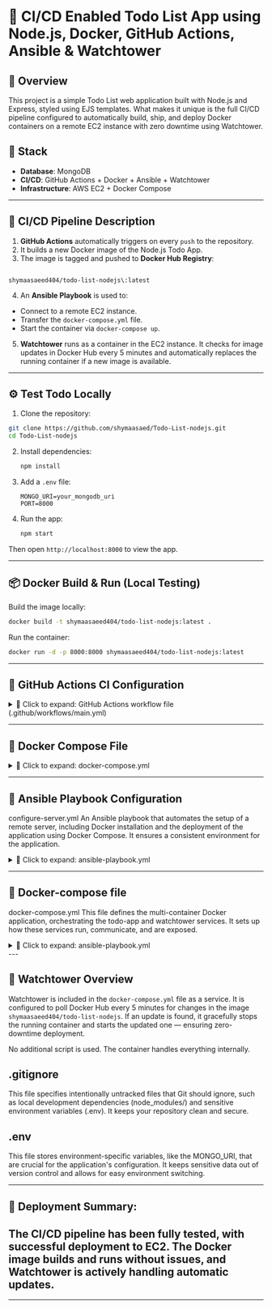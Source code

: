 # 🚀 CI/CD Enabled Todo List App using Node.js, Docker, GitHub Actions, Ansible & Watchtower

## 📌 Overview

This project is a simple Todo List web application built with Node.js and Express, styled using EJS templates. What makes it unique is the full CI/CD pipeline configured to automatically build, ship, and deploy Docker containers on a remote EC2 instance with zero downtime using Watchtower.

## 🧱 Stack

- **Database**: MongoDB
- **CI/CD**: GitHub Actions + Docker + Ansible + Watchtower
- **Infrastructure**: AWS EC2 + Docker Compose

---

## 🔄 CI/CD Pipeline Description

1. **GitHub Actions** automatically triggers on every `push` to the repository.
2. It builds a new Docker image of the Node.js Todo App.
3. The image is tagged and pushed to **Docker Hub Registry**:
```

shymaasaeed404/todo-list-nodejs\:latest

````
4. An **Ansible Playbook** is used to:
- Connect to a remote EC2 instance.
- Transfer the `docker-compose.yml` file.
- Start the container via `docker-compose up`.
5. **Watchtower** runs as a container in the EC2 instance. It checks for image updates in Docker Hub every 5 minutes and automatically replaces the running container if a new image is available.

---

## ⚙️ Test Todo Locally

1. Clone the repository:
```bash
git clone https://github.com/shymaasaed/Todo-List-nodejs.git
cd Todo-List-nodejs
````

2. Install dependencies:

   ```bash
   npm install
   ```

3. Add a `.env` file:

   ```env
   MONGO_URI=your_mongodb_uri
   PORT=8000
   ```

4. Run the app:

   ```bash
   npm start
   ```

Then open `http://localhost:8000` to view the app.

---

## 📦 Docker Build & Run (Local Testing)

Build the image locally:

```bash
docker build -t shymaasaeed404/todo-list-nodejs:latest .
```

Run the container:

```bash
docker run -d -p 8000:8000 shymaasaeed404/todo-list-nodejs:latest
```

---

## 🤖 GitHub Actions CI Configuration

<details>
<summary>🔽 Click to expand: GitHub Actions workflow file (.github/workflows/main.yml)</summary>

```yaml
name: CI Docker Build and Push

on:
  push:
    branches:
      - main

env:
  REGISTRY: docker.io
  IMAGE_NAME: shymaasaeed404/todo-list-nodejs

jobs:
  build-and-push:
    runs-on: ubuntu-latest

    steps:
      - name: Checkout repository
        uses: actions/checkout@v3

      - name: Set up Docker Buildx
        uses: docker/setup-buildx-action@v3

      - name: Log in to Docker Hub
        uses: docker/login-action@v3
        with:
          username: ${{ secrets.DOCKER_USERNAME }}
          password: ${{ secrets.DOCKER_PASSWORD }}

      - name: Extract metadata for Docker
        id: meta
        uses: docker/metadata-action@v3
        with:
          images: ${{ env.REGISTRY }}/${{ env.IMAGE_NAME }}
          tags: |
            latest
      - name: Build and push Docker image
        uses: docker/build-push-action@v5
        with:
          context: .
          push: true
          tags: ${{ steps.meta.outputs.tags }}
          labels: ${{ steps.meta.outputs.labels }}
```

</details>

---

## 🐳 Docker Compose File

<details>
<summary>🔽 Click to expand: docker-compose.yml</summary>

```yaml
FROM node:18-alpine
RUN apk add --no-cache curl
WORKDIR /app
COPY package*.json ./
RUN npm install
COPY . .
EXPOSE 8000
ARG MONGO_URI
ENV MONGO_URI=$MONGO_URI
CMD ["npm", "start"]
```

</details>

---

## 📡 Ansible Playbook Configuration
configure-server.yml
An Ansible playbook that automates the setup of a remote server, including Docker installation and the deployment of the application using Docker Compose. It ensures a consistent environment for the application.

<details>
<summary>🔽 Click to expand: ansible-playbook.yml</summary>

```yaml
---


  hosts: {machine ip}
  become: true
  vars:
    app_dir: /home/ec2-user/app
  tasks:
    - name: Update all packages (for Amazon Linux/CentOS)
      yum:
    name: '*'
        state: latest
      when: ansible_distribution in ["Amazon", "CentOS"]
    - name: Install Docker
      package:
    name: docker
        state: present
    - name: Start and enable Docker service
      service:
    name: docker
        state: started
        enabled: true
    - name: Add user to the docker group
      user:
    name: "{{ ansible_user }}"
        groups: docker
        append: true
    - name: Docker Login to Docker Hub
      community.docker.docker_login:
        username: "XXXXXXXXX"
        password: "XXXXXXXXX"
      no_log: true
    - name: Install Docker Compose V2 as Docker CLI plugin
      ansible.builtin.get_url:
        url: "https://github.com/docker/compose/releases/download/{{ docker_compose_version }}/docker-compose-linux-x86_64"
        dest: /usr/local/lib/docker/cli-plugins/docker-compose
        mode: '0755'
        force: true
      vars:
    docker_compose_version: "v2.27.0"
    - name: Create application directory
      file:
    path: "{{ app_dir }}"
        state: directory
        owner: "{{ ansible_user }}"
        group: "{{ ansible_user }}"
        mode: '0755'
    - name: Copy docker-compose.yml to remote server
      copy:
    src: ./docker-compose.yml
        dest: "{{ app_dir }}/docker-compose.yml"
    - name: Create .env file with MONGO_URI secret
      copy:
    content: "MONGO_URI={{ lookup('env', 'MONGO_URI') }}"
        dest: "{{ app_dir }}/.env"
    - name: Run docker-compose up (using docker_compose_v2 module)
      community.docker.docker_compose_v2:
        project_src: "{{ app_dir }}"
        state: present

```
</details>

----
## 📡 Docker-compose file
docker-compose.yml
This file defines the multi-container Docker application, orchestrating the todo-app and watchtower services. It sets up how these services run, communicate, and are exposed.

<details>
<summary>🔽 Click to expand: ansible-playbook.yml</summary>

```yaml
---
services:
  todo-app:
    image: shymaasaeed404/todo-list-nodejs:latest
    container_name: todo-app
    ports:
      - "8000:8000"
    environment:
      - MONGO_URI= {your Data base URl}
    restart: always
    healthcheck:
      test: ["CMD", "curl", "-f", "http://localhost:8000"]
      interval: 30s
      timeout: 10s
      retries: 5
  watchtower:
    image: containrrr/watchtower:latest
    container_name: watchtower
    volumes:
      - /var/run/docker.sock:/var/run/docker.sock
    restart: always
    environment:
      - WATCHTOWER_SCHEDULE=0 */5 * * * *         # Check every 5 minutes
      - WATCHTOWER_CLEANUP=true                   # Remove old images after update
      - WATCHTOWER_INCLUDE_STOPPED=true           # Include stopped containers
    command: shymaasaeed404/todo-list-nodejs:latest
```
</details>
---

## 🔁 Watchtower Overview

Watchtower is included in the `docker-compose.yml` file as a service. It is configured to poll Docker Hub every 5 minutes for changes in the image `shymaasaeed404/todo-list-nodejs`. If an update is found, it gracefully stops the running container and starts the updated one — ensuring zero-downtime deployment.

No additional script is used. The container handles everything internally.

## .gitignore
This file specifies intentionally untracked files that Git should ignore, such as local development dependencies (node_modules/) and sensitive environment variables (.env). It keeps your repository clean and secure.

## .env
This file stores environment-specific variables, like the MONGO_URI, that are crucial for the application's configuration. It keeps sensitive data out of version control and allows for easy environment switching.

---

## 🚀 Deployment Summary:
## The CI/CD pipeline has been fully tested, with successful deployment to EC2. The Docker image builds and runs without issues, and Watchtower is actively handling automatic updates. 

---
